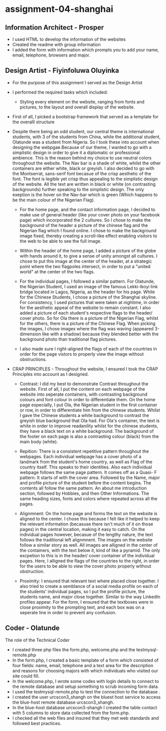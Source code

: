 # assignment-04-shanghai


## Information Architect - Prosper
 - I used HTML to develop the information of the websites
 - Created the readme with group information
 - I added the form with information which prompts you to add  your name,  	
email, telephone, browsers and major.

## Design Artist - Fiyinfoluwa Oluyinka

* For the purpose of this assignment I served as the Design Artist
* I performed the required tasks which included:
	* Styling every element on the website, ranging from fonts and pictures, to the layout and overall display of the website.

* First of all, I picked a bootstrap framework that served as a template for the overalll structure

* Despite there being an odd student, our central theme is international students, with 3 of the students from China, while the additional student, Olatunde was a student from Nigeria. So I took these into account when designing the webpgae.Because of our theme, I wanted to go with a simplistic design in order to give it a diplomatic or professional ambience. This is the reason behind my choice to use neutral colors throughout the website. The Nav bar is a shade of white, whilst the other containers are either white, black or greyish. I also decided to go with the Montserrat, sans-serif font becasue of the crisp aesthetic of the font. The font is legible yet crisp thus appealing to the simplistic design of the website. All the text are written in black or white (on contrasting backgrounds) further speaking to the simplistic design. The only exeption is the hover on the Nav-bar which is green (Which happens to be the main colour of the Nigerian Flag).


	* For the home page, and the contact information page, I decided to make use of general header (like your cover photo on your facebook page) which incorporated the 2 cultures. So I chose to make the background of the header a picture of the chinese flag and the Nigerian flag which I found online. I chose to make the background image fixed, thereby creating a scroll-like effect enabling visitors to the web to be able to see the full image.

	* Within the header of the home page, I added a picture of the globe with hands around it, to give a sense of unity amongst all cultures. I chose to put this image at the center of the header, at a strategic point where the two flagpoles intersect, in order to put a "united world" at the center of the two flags.

	* For the individual pages, I followed a similar pattern. For Olatunde, the Nigerian Student, I used an image of the famous Lekki-Ikoyi link bridge located in Lagos, Nigeria, as the header for his page. While for the Chinese Students, I chose a picture of the Shanghai skyline. For consistency, I used pictures that were taken at nightime, in order for the aesthetic appeal of the website to remain constant. I also added a picture of each student's respective flags to the header/ cover photo. So for Ola there is a picture of the Nigerian Flag, whilst for the others, there is a picture of the Chinese Flag. When picking the images, I chose images where the flag was waving (appeared 3-dimension like with a shadow) because they blended better with the background photo than traditional flag pictures.

	* I also made sure I right-aligned the flags of each of the countries in order for the page vistors to properly view the image without obstructions.


* CRAP PRINCIPLES - Throughout the website, I ensured I took the CRAP Principles into account as I designed.

	* Contrast: I did my best to demonstrate Contrast throughout the website. First of all, I put the content on each webpage of the website into seperate containers, with contrasting background colours and font colour in order to differentiate them. On the home page especially, I put Ola, the Nigerian student in the first container or row, in order to differentiate him from the chinese students. Whilst I gave the Chinese students a white background to contrast the greyish blue background that Ola had. For Ola's container, the text is white in order to improve readanility whilst for the chinese students, they have a black text on a white background. The background of the footer on each page is also a contrasting colour (black) from the main body (white).

	* Repition: There is a consistent repetitive pattern throughout the webpages. Each individual webpage has a cover photo of a landmark from the student's home country, as well as Flag of the country itself. This speaks to their identities. Also each individual webpage follows the same page pattern. It comes off as a Quasi- F pattern. It starts of with the cover area. Followed by the Name, major and profile picture of the student before the content begins. The contents all follow the same pattern. An about me introduction section, followed by Hobbies, and then Other Informations. The same heading sizes, fonts and colors where repeated across all the pages.

	* Alignmnent: On the home page and forms the text on the website is aligned to the center. I chose this because I felt like it helped to keep the relevant information (becasuse there isn't much of it on those pages) in the central location, making it easy to catch. On the individual pages however, becasue of the lengthy nature, the text follows the traditional left alignmnent. The images on the website follow a similar story as well. All images are alligned in the center of the containers, with the text below it, kind of like a pyramid. The only excpetion to this is in the header/ cover container of the individual pages. Here, I alligned the flags of the countries to the right, in order for the users to be able to view the cover photo properly without obstruction. 

	* Proximity: I ensured that relevant text where placed close together. I also tried to create a semblance of a social media profile on each of the students' individual pages, so I put the profile picture, the students name, and major close together. Similar to the way LinkedIn profiles appear. For the form, I ensured that the textboxes were in close proximity to the prompting text, and each box was on a seperate line in order to prevent any confusion.







## Coder - Olatunde
 The role of the Technical Coder
* I created three php files the form.php, welcome.php and the testmysql-remote.php
* In the form.php, I created a basic template of a form which consisted of four fields: name, email, telephone and a text area for the description and reasons for choosing majors with which individuals who visited our site could fill.
* In the welcome.php, I wrote some codes with login details to connect to the remote database and setup something to scrub incoming form data.
* I used the testmysql-remote.php to test the connection to the database .
* I created the user urcscon3_shangh  on the bluest host service to access the blue-host remote database urcscon3_shangh.
* In the blue-host database urcscon3-shangh I created the table contact with 5 columns to store data collected from the form.php.
* I checked all the web files and insured that they met web standards and followed best practices.
